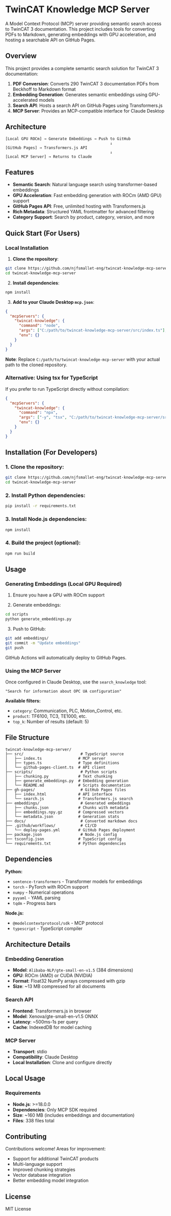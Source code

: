 # TwinCAT Knowledge MCP Server

A Model Context Protocol (MCP) server providing semantic search access to TwinCAT 3 documentation. This project includes tools for converting PDFs to Markdown, generating embeddings with GPU acceleration, and hosting a searchable API on GitHub Pages.

## Overview

This project provides a complete semantic search solution for TwinCAT 3 documentation:

1. **PDF Conversion**: Converts 290 TwinCAT 3 documentation PDFs from Beckhoff to Markdown format
2. **Embedding Generation**: Generates semantic embeddings using GPU-accelerated models
3. **Search API**: Hosts a search API on GitHub Pages using Transformers.js
4. **MCP Server**: Provides an MCP-compatible interface for Claude Desktop

## Architecture

```
[Local GPU ROCm] → Generate Embeddings → Push to GitHub
                                              ↓
[GitHub Pages] → Transformers.js API
                                              ↓
[Local MCP Server] → Returns to Claude
```

## Features

- **Semantic Search**: Natural language search using transformer-based embeddings
- **GPU Acceleration**: Fast embedding generation with ROCm (AMD GPU) support
- **GitHub Pages API**: Free, unlimited hosting with Transformers.js
- **Rich Metadata**: Structured YAML frontmatter for advanced filtering
- **Category Support**: Search by product, category, version, and more

## Quick Start (For Users)

### Local Installation

1. **Clone the repository**:
```bash
git clone https://github.com/njfsmallet-eng/twincat-knowledge-mcp-server.git
cd twincat-knowledge-mcp-server
```

2. **Install dependencies**:
```bash
npm install
```

3. **Add to your Claude Desktop `mcp.json`**:
```json
{
  "mcpServers": {
    "twincat-knowledge": {
      "command": "node",
      "args": ["C:/path/to/twincat-knowledge-mcp-server/src/index.ts"],
      "env": {}
    }
  }
}
```

**Note**: Replace `C:/path/to/twincat-knowledge-mcp-server` with your actual path to the cloned repository.

### Alternative: Using tsx for TypeScript

If you prefer to run TypeScript directly without compilation:

```json
{
  "mcpServers": {
    "twincat-knowledge": {
      "command": "npx",
      "args": ["-y", "tsx", "C:/path/to/twincat-knowledge-mcp-server/src/index.ts"],
      "env": {}
    }
  }
}
```

## Installation (For Developers)

### 1. Clone the repository:
```bash
git clone https://github.com/njfsmallet-eng/twincat-knowledge-mcp-server.git
cd twincat-knowledge-mcp-server
```

### 2. Install Python dependencies:
```bash
pip install -r requirements.txt
```

### 3. Install Node.js dependencies:
```bash
npm install
```

### 4. Build the project (optional):
```bash
npm run build
```

## Usage

### Generating Embeddings (Local GPU Required)

1. Ensure you have a GPU with ROCm support

2. Generate embeddings:
```bash
cd scripts
python generate_embeddings.py
```

3. Push to GitHub:
```bash
git add embeddings/
git commit -m "Update embeddings"
git push
```

GitHub Actions will automatically deploy to GitHub Pages.

### Using the MCP Server

Once configured in Claude Desktop, use the `search_knowledge` tool:

```
"Search for information about OPC UA configuration"
```

**Available filters:**
- `category`: Communication, PLC, Motion_Control, etc.
- `product`: TF6100, TC3, TE1000, etc.
- `top_k`: Number of results (default: 5)

## File Structure

```
twincat-knowledge-mcp-server/
├── src/                         # TypeScript source
│   ├── index.ts                # MCP server
│   ├── types.ts                # Type definitions
│   └── github-pages-client.ts  # API client
├── scripts/                     # Python scripts
│   ├── chunking.py             # Text chunking
│   ├── generate_embeddings.py  # Embedding generation
│   └── README.md               # Scripts documentation
├── gh-pages/                    # GitHub Pages files
│   ├── index.html              # API interface
│   └── search.js               # Transformers.js search
├── embeddings/                  # Generated embeddings
│   ├── chunks.json             # Chunks with metadata
│   ├── embeddings.npy.gz       # Compressed vectors
│   └── metadata.json           # Generation stats
├── docs/                        # Converted markdown docs
├── .github/workflows/           # CI/CD
│   └── deploy-pages.yml        # GitHub Pages deployment
├── package.json                 # Node.js config
├── tsconfig.json               # TypeScript config
└── requirements.txt            # Python dependencies
```

## Dependencies

**Python:**
- `sentence-transformers` - Transformer models for embeddings
- `torch` - PyTorch with ROCm support
- `numpy` - Numerical operations
- `pyyaml` - YAML parsing
- `tqdm` - Progress bars

**Node.js:**
- `@modelcontextprotocol/sdk` - MCP protocol
- `typescript` - TypeScript compiler

## Architecture Details

### Embedding Generation
- **Model**: `Alibaba-NLP/gte-small-en-v1.5` (384 dimensions)
- **GPU**: ROCm (AMD) or CUDA (NVIDIA)
- **Format**: Float32 NumPy arrays compressed with gzip
- **Size**: ~13 MB compressed for all documents

### Search API
- **Frontend**: Transformers.js in browser
- **Model**: Xenova/gte-small-en-v1.5 ONNX
- **Latency**: ~500ms-1s per query
- **Cache**: IndexedDB for model caching

### MCP Server
- **Transport**: stdio
- **Compatibility**: Claude Desktop
- **Local Installation**: Clone and configure directly

## Local Usage

### Requirements
- **Node.js**: >=18.0.0
- **Dependencies**: Only MCP SDK required
- **Size**: ~160 MB (includes embeddings and documentation)
- **Files**: 338 files total

## Contributing

Contributions welcome! Areas for improvement:
- Support for additional TwinCAT products
- Multi-language support
- Improved chunking strategies
- Vector database integration
- Better embedding model integration

## License

MIT License
